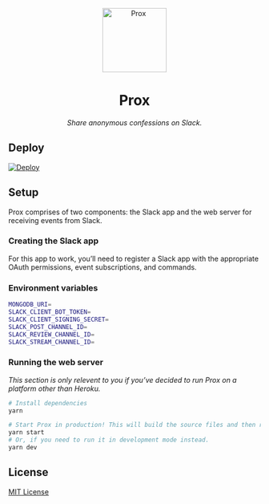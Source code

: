 <p align="center">
    <img alt="Prox" width="128" src="https://files.ifvictr.com/2020/04/prox.png" />
</p>
<h1 align="center">Prox</h1>
<p align="center"><i>Share anonymous confessions on Slack.</i></p>

## Deploy

[![Deploy](https://www.herokucdn.com/deploy/button.svg)](https://heroku.com/deploy)

## Setup

Prox comprises of two components: the Slack app and the web server for receiving events from Slack.

### Creating the Slack app

For this app to work, you’ll need to register a Slack app with the appropriate OAuth permissions, event subscriptions, and commands.

### Environment variables

```bash
MONGODB_URI=
SLACK_CLIENT_BOT_TOKEN=
SLACK_CLIENT_SIGNING_SECRET=
SLACK_POST_CHANNEL_ID=
SLACK_REVIEW_CHANNEL_ID=
SLACK_STREAM_CHANNEL_ID=
```

### Running the web server

_This section is only relevent to you if you’ve decided to run Prox on a platform other than Heroku._

```bash
# Install dependencies
yarn

# Start Prox in production! This will build the source files and then run them.
yarn start
# Or, if you need to run it in development mode instead.
yarn dev
```

## License

[MIT License](LICENSE.txt)
